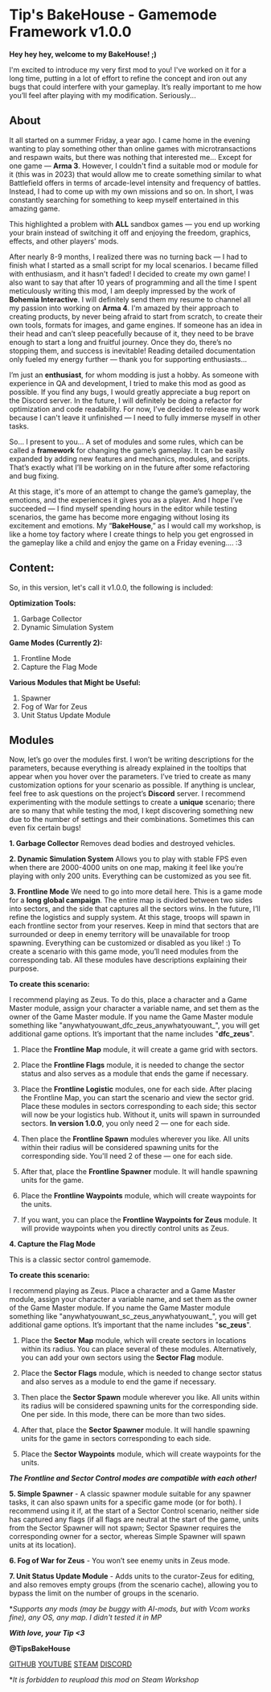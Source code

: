 # Tip's BakeHouse - Gamemode Framework v1.0.0

**Hey hey hey, welcome to my BakeHouse! ;)**

I'm excited to introduce my very first mod to you! I've worked on it for a long time, putting in a lot of effort to refine the concept and iron out any bugs that could interfere with your gameplay. It’s really important to me how you’ll feel after playing with my modification. Seriously...

## About

It all started on a summer Friday, a year ago. I came home in the evening wanting to play something other than online games with microtransactions and respawn waits, but there was nothing that interested me... Except for one game — **Arma 3**. However, I couldn't find a suitable mod or module for it (this was in 2023) that would allow me to create something similar to what Battlefield offers in terms of arcade-level intensity and frequency of battles. Instead, I had to come up with my own missions and so on. In short, I was constantly searching for something to keep myself entertained in this amazing game.

This highlighted a problem with **ALL** sandbox games — you end up working your brain instead of switching it off and enjoying the freedom, graphics, effects, and other players' mods.

After nearly 8-9 months, I realized there was no turning back — I had to finish what I started as a small script for my local scenarios. I became filled with enthusiasm, and it hasn't faded! I decided to create my own game! I also want to say that after 10 years of programming and all the time I spent meticulously writing this mod, I am deeply impressed by the work of **Bohemia Interactive**. I will definitely send them my resume to channel all my passion into working on **Arma 4**. I'm amazed by their approach to creating products, by never being afraid to start from scratch, to create their own tools, formats for images, and game engines. If someone has an idea in their head and can’t sleep peacefully because of it, they need to be brave enough to start a long and fruitful journey. Once they do, there’s no stopping them, and success is inevitable! Reading detailed documentation only fueled my energy further — thank you for supporting enthusiasts...

I’m just an **enthusiast**, for whom modding is just a hobby. As someone with experience in QA and development, I tried to make this mod as good as possible. If you find any bugs, I would greatly appreciate a bug report on the Discord server. In the future, I will definitely be doing a refactor for optimization and code readability. For now, I’ve decided to release my work because I can't leave it unfinished — I need to fully immerse myself in other tasks.

So... I present to you... A set of modules and some rules, which can be called a **framework** for changing the game’s gameplay. It can be easily expanded by adding new features and mechanics, modules, and scripts. That’s exactly what I’ll be working on in the future after some refactoring and bug fixing.

At this stage, it's more of an attempt to change the game’s gameplay, the emotions, and the experiences it gives you as a player. And I hope I’ve succeeded — I find myself spending hours in the editor while testing scenarios, the game has become more engaging without losing its excitement and emotions. My “**BakeHouse**,” as I would call my workshop, is like a home toy factory where I create things to help you get engrossed in the gameplay like a child and enjoy the game on a Friday evening.... :3

## Content:

So, in this version, let's call it v1.0.0, the following is included:

**Optimization Tools:**

1. Garbage Collector
2. Dynamic Simulation System

**Game Modes (Currently 2):**
1. Frontline Mode
2. Capture the Flag Mode

**Various Modules that Might be Useful:**

1. Spawner
2. Fog of War for Zeus
3. Unit Status Update Module

## Modules

Now, let’s go over the modules first. I won’t be writing descriptions for the parameters, because everything is already explained in the tooltips that appear when you hover over the parameters. I’ve tried to create as many customization options for your scenario as possible. If anything is unclear, feel free to ask questions on the project’s **Discord** server. I recommend experimenting with the module settings to create a **unique** scenario; there are so many that while testing the mod, I kept discovering something new due to the number of settings and their combinations. Sometimes this can even fix certain bugs!

**1. Garbage Collector**
 Removes dead bodies and destroyed vehicles.

**2. Dynamic Simulation System**
Allows you to play with stable FPS even when there are 2000-4000 units on one map, making it feel like you’re playing with only 200 units. Everything can be customized as you see fit.

**3. Frontline Mode**
We need to go into more detail here. This is a game mode for a **long global campaign**. The entire map is divided between two sides into sectors, and the side that captures all the sectors wins. In the future, I’ll refine the logistics and supply system. At this stage, troops will spawn in each frontline sector from your reserves. Keep in mind that sectors that are surrounded or deep in enemy territory will be unavailable for troop spawning. Everything can be customized or disabled as you like! :) To create a scenario with this game mode, you’ll need modules from the corresponding tab. All these modules have descriptions explaining their purpose.

**To create this scenario:**

I recommend playing as Zeus. To do this, place a character and a Game Master module, assign your character a variable name, and set them as the owner of the Game Master module. If you name the Game Master module something like "anywhatyouwant_dfc_zeus_anywhatyouwant_", you will get additional game options. It’s important that the name includes "**dfc_zeus**".

1. Place the **Frontline Map** module, it will create a game grid with sectors.

2. Place the **Frontline Flags** module, it is needed to change the sector status and also serves as a
	module that ends the game if necessary.

3. Place the **Frontline Logistic** modules, one for each side. After placing the Frontline Map, you can start the scenario and view the sector grid. Place these modules in sectors corresponding to each side; this sector will now be your logistics hub. Without it, units will spawn in surrounded sectors. **In version 1.0.0**, you only need 2 — one for each side.

4. Then place the **Frontline Spawn** modules wherever you like. All units within their radius will be considered spawning units for the corresponding side. You'll need 2 of these — one for each side.

5. After that, place the **Frontline Spawner** module. It will handle spawning units for the game.

6. Place the **Frontline Waypoints** module, which will create waypoints for the units.

7. If you want, you can place the **Frontline Waypoints for Zeus** module. It will provide waypoints when you directly control units as Zeus.

**4. Capture the Flag Mode**

This is a classic sector control gamemode.

**To create this scenario:**

I recommend playing as Zeus. Place a character and a Game Master module, assign your character a variable name, and set them as the owner of the Game Master module. If you name the Game Master module something like "anywhatyouwant_sc_zeus_anywhatyouwant_", you will get additional game options. It’s important that the name includes "**sc_zeus**".

1. Place the **Sector Map** module, which will create sectors in locations within its radius. You can place several of these modules. Alternatively, you can add your own sectors using the **Sector Flag** module.

2. Place the **Sector Flags** module, which is needed to change sector status and also serves as a module to end the game if necessary.

3. Then place the **Sector Spawn** module wherever you like. All units within its radius will be considered spawning units for the corresponding side. One per side. In this mode, there can be more than two sides.

4. After that, place the **Sector Spawner** module. It will handle spawning units for the game in sectors corresponding to each side.

5. Place the **Sector Waypoints** module, which will create waypoints for the units.

***The Frontline and Sector Control modes are compatible with each other!***

**5. Simple Spawner** - A classic spawner module suitable for any spawner tasks, it can also spawn units for a specific game mode (or for both). I recommend using it if, at the start of a Sector Control scenario, neither side has captured any flags (if all flags are neutral at the start of the game, units from the Sector Spawner will not spawn; Sector Spawner requires the corresponding owner for a sector, whereas Simple Spawner will spawn units at its location).

**6. Fog of War for Zeus** - You won’t see enemy units in Zeus mode.

**7. Unit Status Update Module** - Adds units to the curator-Zeus for editing, and also removes empty groups (from the scenario cache), allowing you to bypass the limit on the number of groups in the scenario.

**Supports any mods (may be buggy with AI-mods, but with Vcom works fine), any OS, any map. I didn't tested it in MP*

***With love, your Tip <3***

**@TipsBakeHouse**

[GITHUB](https://github.com/TIP1/Tip-sBakeHouse-v1.0.0)
[YOUTUBE](https://www.youtube.com/@TipTheBakerChannel)
[STEAM](https://steamcommunity.com/profiles/76561198130926199/)
[DISCORD](https://discord.gg/CuF55eWwhk)

  

**It is forbidden to reupload this mod on Steam Workshop*